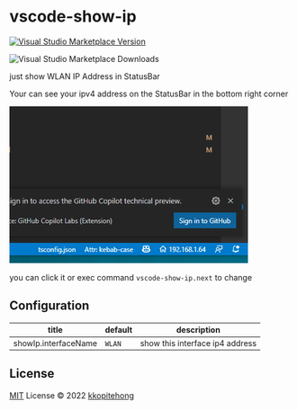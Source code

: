 # vscode-show-ip

<a href="https://marketplace.visualstudio.com/items?itemName=kkopite.vscode-show-ip" target="__blank"><img src="https://img.shields.io/visual-studio-marketplace/v/kkopite.vscode-show-ip.svg?color=eee&amp;label=VS%20Code%20Marketplace&logo=visual-studio-code" alt="Visual Studio Marketplace Version" /></a>

<img src="https://img.shields.io/vscode-marketplace/d/kkopite.vscode-show-ip.svg" alt="Visual Studio Marketplace Downloads">

just show WLAN IP Address in StatusBar

Your can see your ipv4 address on the StatusBar in the bottom right corner

![img](./img/img1.gif)

you can click it or exec command `vscode-show-ip.next` to change

## Configuration

|title|default|description|
|--|--|--|
|showIp.interfaceName|`WLAN`|show this interface ip4 address

## License

[MIT](./LICENSE) License © 2022 [kkopitehong](https://github.com/action-hong)
